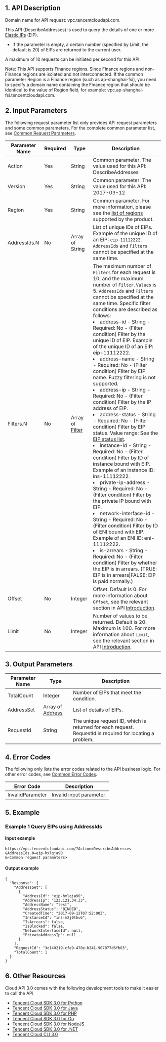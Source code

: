 ## 1. API Description

Domain name for API request: vpc.tencentcloudapi.com.

This API (DescribeAddresses) is used to query the details of one or more [Elastic IPs](https://cloud.tencent.com/document/product/213/1941) (EIP).
* If the parameter is empty, a certain number (specified by Limit, the default is 20) of EIPs are returned to the current user.

A maximum of 10 requests can be initiated per second for this API.

Note: This API supports Finance regions. Since Finance regions and non-Finance regions are isolated and not interconnected. If the common parameter Region is a Finance region (such as ap-shanghai-fsi), you need to specify a domain name containing the Finance region that should be identical to the value of Region field, for example: vpc.ap-shanghai-fsi.tencentcloudapi.com.



## 2. Input Parameters

The following request parameter list only provides API request parameters and some common parameters. For the complete common parameter list, see [Common Request Parameters](/document/api/215/15692).

| Parameter Name | Required | Type | Description |
|---------|---------|---------|---------|
| Action | Yes | String | Common parameter. The value used for this API: DescribeAddresses |
| Version | Yes |  String | Common parameter. The value used for this API: 2017-03-12 |
| Region | Yes |  String | Common parameter. For more information, please see the [list of regions](/document/api/215/15692#.E5.9C.B0.E5.9F.9F.E5.88.97.E8.A1.A8) supported by the product. |
| AddressIds.N | No | Array of String | List of unique IDs of EIPs. Example of the unique ID of an EIP: `eip-11112222`. `AddressIds` and `Filters` cannot be specified at the same time. |
| Filters.N | No | Array of [Filter](/document/api/215/##Filter) | The maximum number of `Filters` for each request is 10, and the maximum number of `Filter.Values` is 5. `AddressIds` and `Filters` cannot be specified at the same time. Specific filter conditions are described as follows:<br/><li> address-id - String - Required: No - (Filter condition) Filter by the unique ID of EIP. Example of the unique ID of an EIP: eip-11112222.</li><li> address-name - String - Required: No - (Filter condition) Filter by EIP name. Fuzzy filtering is not supported.</li><li> address-ip - String - Required: No - (Filter condition) Filter by the IP address of EIP.</li><li> address-status - String - Required: No - (Filter condition) Filter by EIP status. Value range: See the [EIP status list](https://cloud.tencent.com/document/api/213/9452#eip_state).</li><li> instance-id - String - Required: No - (Filter condition) Filter by ID of instance bound with EIP. Example of an instance ID: ins-11112222.</li><li> private-ip-address - String - Required: No - (Filter condition) Filter by the private IP bound with EIP.</li><li> network-interface-id - String - Required: No - (Filter condition) Filter by ID of ENI bound with EIP. Example of an ENI ID: eni-11112222.</li><li> is-arrears - String - Required: No - (Filter condition) Filter by whether the EIP is in arrears. (TRUE: EIP is in arrears&#124;FALSE: EIP is paid normally.)</li> |
| Offset | No | Integer | Offset. Default is 0. For more information about `Offset`, see the relevant section in API [Introduction](https://cloud.tencent.com/document/api/213/11646). |
| Limit | No | Integer | Number of values to be returned. Default is 20. Maximum is 100. For more information about `Limit`, see the relevant section in API [Introduction](https://cloud.tencent.com/document/api/213/11646). |

## 3. Output Parameters

| Parameter Name | Type | Description |
|---------|---------|---------|
| TotalCount | Integer | Number of EIPs that meet the condition. |
| AddressSet | Array of [Address](/document/api/215/##Address) | List of details of EIPs. |
| RequestId | String | The unique request ID, which is returned for each request. RequestId is required for locating a problem. |

## 4. Error Codes

The following only lists the error codes related to the API business logic. For other error codes, see [Common Error Codes](/document/api/215/15694#.E5.85.AC.E5.85.B1.E9.94.99.E8.AF.AF.E7.A0.81).

| Error Code | Description |
|---------|---------|
| InvalidParameter | Invalid input parameter. |

## 5. Example

### Example 1 Query EIPs using AddressIds

#### Input example

```
https://vpc.tencentcloudapi.com/?Action=DescribeAddresses
&AddressIds.0=eip-hxlqja90
&<Common request parameters>
```

#### Output example

```
{
  "Response": {
    "AddressSet": [
      {
        "AddressId": "eip-hxlqja90",
        "AddressIp": "123.121.34.33",
        "AddressName": "test",
        "AddressStatus": "BINDED",
        "CreatedTime": "2017-09-12T07:52:00Z",
        "InstanceId": "ins-m2j0thu6",
        "IsArrears": false,
        "IsBlocked": false,
        "NetworkInterfaceId": null,
        "PrivateAddressIp": null
      }
    ],
    "RequestId": "3c140219-cfe9-470e-b241-907877d6fb03",
    "TotalCount": 1
  }
}
```


## 6. Other Resources

Cloud API 3.0 comes with the following development tools to make it easier to call the API.

* [Tencent Cloud SDK 3.0 for Python](https://github.com/TencentCloud/tencentcloud-sdk-python)
* [Tencent Cloud SDK 3.0 for Java](https://github.com/TencentCloud/tencentcloud-sdk-java)
* [Tencent Cloud SDK 3.0 for PHP](https://github.com/TencentCloud/tencentcloud-sdk-php)
* [Tencent Cloud SDK 3.0 for Go](https://github.com/TencentCloud/tencentcloud-sdk-go)
* [Tencent Cloud SDK 3.0 for NodeJS](https://github.com/TencentCloud/tencentcloud-sdk-nodejs)
* [Tencent Cloud SDK 3.0 for .NET](https://github.com/TencentCloud/tencentcloud-sdk-dotnet)
* [Tencent Cloud CLI 3.0](https://cloud.tencent.com/document/product/440/6176)

